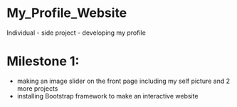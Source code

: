 # My_Profile_Website
Individual - side project - developing my profile

# Milestone 1:
- making an image slider on the front page including my self picture and 2 more projects
- installing Bootstrap framework to make an interactive website
